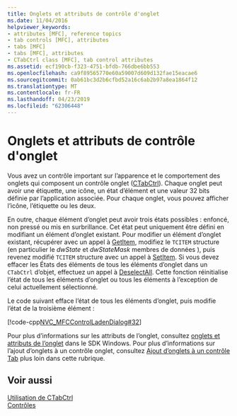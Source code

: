 ```yaml
---
title: Onglets et attributs de contrôle d'onglet
ms.date: 11/04/2016
helpviewer_keywords:
- attributes [MFC], reference topics
- tab controls [MFC], attributes
- tabs [MFC]
- tabs [MFC], attributes
- CTabCtrl class [MFC], tab control attributes
ms.assetid: ecf190cb-f323-4751-bfdb-766dbe6bb553
ms.openlocfilehash: ca9f89565770e60a59007d609d132fae15eacae6
ms.sourcegitcommit: 0ab61bc3d2b6cfbd52a16c6ab2b97a8ea1864f12
ms.translationtype: MT
ms.contentlocale: fr-FR
ms.lasthandoff: 04/23/2019
ms.locfileid: "62306448"
---
```

# <a name="tabs-and-tab-control-attributes"></a>Onglets et attributs de contrôle d'onglet

Vous avez un contrôle important sur l’apparence et le comportement des onglets qui composent un contrôle onglet ([CTabCtrl](../mfc/reference/ctabctrl-class.md)). Chaque onglet peut avoir une étiquette, une icône, un état d’élément et une valeur 32 bits définie par l’application associée. Pour chaque onglet, vous pouvez afficher l’icône, l’étiquette ou les deux.

En outre, chaque élément d’onglet peut avoir trois états possibles : enfoncé, non pressé ou mis en surbrillance. Cet état peut uniquement être défini en modifiant un élément d’onglet existant. Pour modifier un élément d’onglet existant, récupérer avec un appel à [GetItem](../mfc/reference/ctabctrl-class.md#getitem), modifiez le `TCITEM` structure (en particulier le *dwState* et *dwStateMask* membres de données ), puis revenez modifié `TCITEM` structure avec un appel à [SetItem](../mfc/reference/ctabctrl-class.md#setitem). Si vous devez effacer les États des éléments de tous les éléments d’onglet dans un `CTabCtrl` d’objet, effectuez un appel à [DeselectAll](../mfc/reference/ctabctrl-class.md#deselectall). Cette fonction réinitialise l’état de tous les éléments d’onglet ou tous les éléments à l’exception de celui actuellement sélectionné.

Le code suivant efface l’état de tous les éléments d’onglet, puis modifie l’état de la troisième élément :

[!code-cpp[NVC_MFCControlLadenDialog#32](../mfc/codesnippet/cpp/tabs-and-tab-control-attributes_1.cpp)]

Pour plus d’informations sur les attributs de l’onglet, consultez [onglets et attributs de l’onglet](/windows/desktop/Controls/tab-controls) dans le SDK Windows. Pour plus d’informations sur l’ajout d’onglets à un contrôle onglet, consultez [Ajout d’onglets à un contrôle Tab](../mfc/adding-tabs-to-a-tab-control.md) plus loin dans cette rubrique.

## <a name="see-also"></a>Voir aussi

[Utilisation de CTabCtrl](../mfc/using-ctabctrl.md)<br/>
[Contrôles](../mfc/controls-mfc.md)
